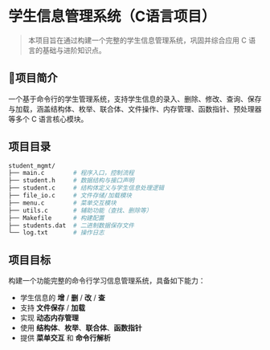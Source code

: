 # 学生信息管理系统（C语言项目）

> 本项目旨在通过构建一个完整的学生信息管理系统，巩固并综合应用 C 语言的基础与进阶知识点。

## 📌项目简介

一个基于命令行的学生管理系统，支持学生信息的录入、删除、修改、查询、保存与加载，涵盖结构体、枚举、联合体、文件操作、内存管理、函数指针、预处理器等多个 C 语言核心模块。

## 项目目录

```bash
student_mgmt/
├── main.c        # 程序入口，控制流程
├── student.h     # 数据结构与接口声明
├── student.c     # 结构体定义与学生信息处理逻辑
├── file_io.c     # 文件存储/加载模块
├── menu.c        # 菜单交互模块
├── utils.c       # 辅助功能（查找、删除等）
├── Makefile      # 构建配置
├── students.dat  # 二进制数据保存文件
└── log.txt       # 操作日志
```

## 项目目标

构建一个功能完整的命令行学习信息管理系统，具备如下能力：
- 学生信息的 **增** / **删** / **改** / **查**
- 支持 **文件保存** / **加载**
- 实现 **动态内存管理**
- 使用 **结构体**、**枚举**、**联合体**、**函数指针**
- 提供 **菜单交互** 和 **命令行解析**